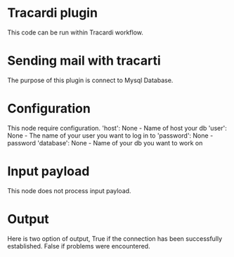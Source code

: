 # Tracardi plugin

This code can be run within Tracardi workflow.

# Sending mail with tracarti

The purpose of this plugin is connect to Mysql Database.


# Configuration

This node require configuration.
'host': None - Name of host your db
'user': None - The name of your user you want to log in to
'password': None - password
'database': None - Name of your db you want to work on

# Input payload

This node does not process input payload.

# Output

Here is two option of output, True if the connection has been successfully established. False if problems were encountered.
